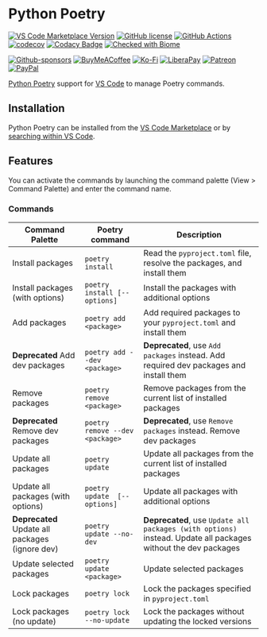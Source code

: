# Python Poetry

[![VS Code Marketplace Version](https://img.shields.io/visual-studio-marketplace/v/zeshuaro.vscode-python-poetry)](https://marketplace.visualstudio.com/items?itemName=zeshuaro.vscode-python-poetry)
[![GitHub license](https://img.shields.io/github/license/zeshuaro/vscode-poetry)](https://github.com/zeshuaro/vscode-poetry/blob/main/LICENSE)
[![GitHub Actions](https://github.com/zeshuaro/vscode-poetry/actions/workflows/github-actions.yml/badge.svg)](https://github.com/zeshuaro/vscode-poetry/actions/workflows/github-actions.yml)
[![codecov](https://codecov.io/github/zeshuaro/vscode-poetry/graph/badge.svg?token=JNWUUW0XDE)](https://codecov.io/github/zeshuaro/vscode-poetry)
[![Codacy Badge](https://app.codacy.com/project/badge/Grade/4306efc3445c4dc59f56315fff073e96)](https://app.codacy.com/gh/zeshuaro/vscode-poetry/dashboard?utm_source=gh&utm_medium=referral&utm_content=&utm_campaign=Badge_grade)
[![Checked with Biome](https://img.shields.io/badge/Checked_with-Biome-60a5fa?style=flat&logo=biome)](https://biomejs.dev)

[![Github-sponsors](https://img.shields.io/badge/sponsor-30363D?style=for-the-badge&logo=GitHub-Sponsors&logoColor=#EA4AAA)](https://github.com/sponsors/zeshuaro)
[![BuyMeACoffee](https://img.shields.io/badge/Buy%20Me%20a%20Coffee-ffdd00?style=for-the-badge&logo=buy-me-a-coffee&logoColor=black)](https://www.buymeacoffee.com/zeshuaro)
[![Ko-Fi](https://img.shields.io/badge/Ko--fi-F16061?style=for-the-badge&logo=ko-fi&logoColor=white)](https://ko-fi.com/zeshuaro)
[![LiberaPay](https://img.shields.io/badge/Liberapay-F6C915?style=for-the-badge&logo=liberapay&logoColor=black)](https://liberapay.com/zeshuaro/)
[![Patreon](https://img.shields.io/badge/Patreon-F96854?style=for-the-badge&logo=patreon&logoColor=white)](https://patreon.com/zeshuaro)
[![PayPal](https://img.shields.io/badge/PayPal-00457C?style=for-the-badge&logo=paypal&logoColor=white)](https://paypal.me/JoshuaTang)

[Python Poetry](https://python-poetry.org/) support for [VS Code](https://code.visualstudio.com/) to manage Poetry commands.


## Installation

Python Poetry can be installed from the [VS Code Marketplace](https://marketplace.visualstudio.com/items?itemName=zeshuaro.vscode-python-poetry) or by [searching within VS Code](https://code.visualstudio.com/docs/editor/extension-gallery#_search-for-an-extension).

## Features

You can activate the commands by launching the command palette (View > Command Palette) and enter the command name.

### Commands

| Command Palette                                 | Poetry command                  | Description                                                                                                    |
| ----------------------------------------------- | ------------------------------- | -------------------------------------------------------------------------------------------------------------- |
| Install packages                                | `poetry install`                | Read the `pyproject.toml` file, resolve the packages, and install them                                         |
| Install packages (with options)                 | `poetry install [--options]`    | Install the packages with additional options                                                                   |
| Add packages                                    | `poetry add <package>`          | Add required packages to your `pyproject.toml` and install them                                                |
| **Deprecated** Add dev packages                 | `poetry add --dev <package>`    | **Deprecated**, use `Add packages` instead. Add required dev packages and install them                         |
| Remove packages                                 | `poetry remove <package>`       | Remove packages from the current list of installed packages                                                    |
| **Deprecated** Remove dev packages              | `poetry remove --dev <package>` | **Deprecated**, use `Remove packages` instead. Remove dev packages                                             |
| Update all packages                             | `poetry update`                 | Update all packages from the current list of installed packages                                                |
| Update all packages (with options)              | `poetry update  [--options]`    | Update all packages with additional options                                                                    |
| **Deprecated** Update all packages (ignore dev) | `poetry update --no-dev`        | **Deprecated**, use `Update all packages (with options)` instead. Update all packages without the dev packages |
| Update selected packages                        | `poetry update <package>`       | Update selected packages                                                                                       |
| Lock packages                                   | `poetry lock`                   | Lock the packages specified in `pyproject.toml`                                                                |
| Lock packages (no update)                       | `poetry lock --no-update`       | Lock the packages without updating the locked versions                                                         |

